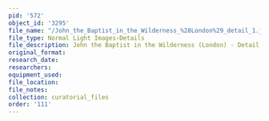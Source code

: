 ```yaml
---
pid: '572'
object_id: '3295'
file_name: "/John_the_Baptist_in_the_Wilderness_%28London%29_detail_1.jpg"
file_type: Normal Light Images›Details
file_description: John the Baptist in the Wilderness (London) - Detail 1
original_format:
research_date:
researchers:
equipment_used:
file_location:
file_notes:
collection: curatorial_files
order: '111'
---
```

